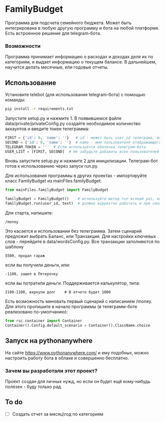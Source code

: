 # FamilyBudget
Программа для подсчета семейного бюджета. Может быть интегрирована в любую другую программу и бота на любой платформе. Есть встроенное решение для telegram-бота.


### Возможности
Программа принимает информацию о расходах и доходах деля их по категориям, и выдает информацию о текущем балансе. В дальнейшем, научится делать месячные, или годовые отчеты.

## Использование

Установите telebot (для использования telegram-бота) с помощью команды:
```sh
pip install -r requirements.txt
```
Запустите setup.py и нажмите 1. В появившемся файле data/private/privateConfig.py создайте необходимое количество аккаунтов и введите токен телеграмма:
```python
FIRST = {'id': 0, 'name': ''}   # id - может быть user_id телеграма, или же любой другой системы
SECOND = {'id': 0, 'name': ''}  # name - имя пользователя отображающегося в статистике
TELEGRAM_TOKEN = ''   # Если используется оболочка телеграм-бота
USER_LIST = [FIRST, SECOND]  # Не забудьте добавить всех пользователей с id и name  в этот лист
```
Вновь запустите setup.py и нажмите 2 для иницилизации. Телеграм-бот готов к использованию через запуск run.py. 

Для использования программы в других проектах - импортируйте класс FamilyBudget из mainFiles.familyBudget:
```python
from mainFiles.familyBudget import FamilyBudget

familyBudget = FamilyBudget()    # используйте метод run всякий раз, когда хотите контактировать с бюджетом
familyBudget.run(user_id, text)  # должно корректно работать и при синхронном, и асинхронном выполнении
```
Для старта, напишите:
```
/money  
```
Это касается и использовании без телеграмма. Затем сценарий предложит выбрать Баланс, или Транзакция. Для настройки ключевых слов - перейдите в data/wordsConfig.py.
Все транзакции заполняются по шаблону
```
5500, продал гараж
```
если вы получили деньги, или:
```
-1100, зашел в Пятерочку
```
если вы потратили деньги.
Поддерживается калькулятор, типа:
```
2100-1100, вернули долг    # В отчете будет 1000
```
Есть возможность миновать первый сценарий с написанием /money. Для этого пропишите в начало программы (в телеграмм-боте реализовано по-умолчанию):
```python
from rsc.container import Container
Container().Config.default_scenario = Container().ClassName.choice
```

## Запуск на pythonanywhere
На сайте https://www.pythonanywhere.com/ и ему подобных, можно настроить работу бота в облаке и совершенно бесплатно.



### Зачем вы разработали этот проект?
Проект создан для личных нужд, но если он будет ещё кому-нибудь полезен - буду только рад.

## To do
- [ ] Создать отчет за месяц\год по категориям
